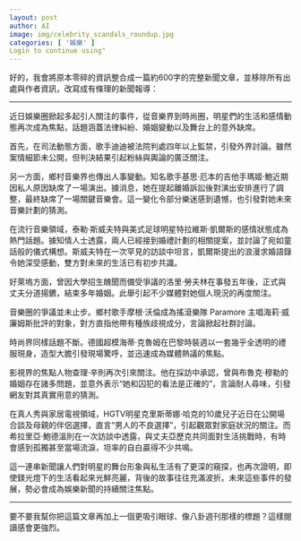 ```yaml
---
layout: post
author: AI
image: img/celebrity_scandals_roundup.jpg
categories: [ '娛樂' ]
Login to continue using"
---
```

好的，我會將原本零碎的資訊整合成一篇約600字的完整新聞文章，並移除所有出處與作者資訊，改寫成有條理的新聞報導：  

---

近日娛樂圈掀起多起引人關注的事件，從音樂界到時尚圈，明星們的生活和感情動態再次成為焦點，話題涵蓋法律糾紛、婚姻變動以及舞台上的意外缺席。  

首先，在司法動態方面，歌手迪迪被法院判處四年以上監禁，引發外界討論。雖然案情細節未公開，但判決結果引起粉絲與輿論的廣泛關注。  

另一方面，鄉村音樂界也傳出人事變動。知名歌手基思·厄本的吉他手瑪姬·鮑近期因私人原因缺席了一場演出。據消息，她在提起離婚訴訟後對演出安排進行了調整，最終缺席了一場關鍵音樂會。這一變化令部分樂迷感到遺憾，也引發對她未來音樂計劃的猜測。  

在流行音樂領域，泰勒·斯威夫特與美式足球明星特拉維斯·凱爾斯的感情狀態成為熱門話題。據知情人士透露，兩人已經接到婚禮計劃的相關提案，並討論了宛如童話般的儀式構想。斯威夫特在一次罕見的訪談中坦言，凱爾斯提出的浪漫求婚語錄令她深受感動，雙方對未來的生活已有初步共識。  

好萊塢方面，曾因大學招生醜聞而備受爭議的洛里·勞夫林在事發五年後，正式與丈夫分道揚鑣，結束多年婚姻。此舉引起不少媒體對她個人現況的再度關注。  

音樂圈的爭議並未止步。鄉村歌手摩根·沃倫成為搖滾樂隊 Paramore 主唱海莉·威廉姆斯批評的對象，對方直指他帶有種族歧視成分，言論掀起社群討論。  

時尚界同樣話題不斷。德國超模海蒂·克魯姆在巴黎時裝週以一套幾乎全透明的禮服現身，造型大膽引發現場驚呼，並迅速成為媒體熱議的焦點。  

影視界的焦點人物查理·辛則再次引來關注。他在採訪中承認，曾與布魯克·穆勒的婚姻存在諸多問題，並意外表示“她和囚犯的看法是正確的”，言論耐人尋味，引發網友對其真實用意的猜測。  

在真人秀與家居電視領域，HGTV明星克里斯蒂娜·哈克的10歲兒子近日在公開場合談及母親的伴侶選擇，直言“男人的不良選擇”，引起觀眾對家庭狀況的關注。而希拉里亞·鮑德溫則在一次訪談中透露，與丈夫亞歷克共同面對生活挑戰時，有時會感到孤獨甚至當場流淚，坦率的自白贏得不少共鳴。  

這一連串新聞讓人們對明星的舞台形象與私生活有了更深的窺探，也再次證明，即使鎂光燈下的生活看起來光鮮亮麗，背後的故事往往充滿波折。未來這些事件的發展，勢必會成為娛樂新聞的持續關注焦點。  

---

要不要我幫你把這篇文章再加上一個更吸引眼球、像八卦週刊那樣的標題？這樣閱讀感會更強烈。
